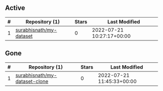 ## Active
| # | Repository (1) | Stars | Last Modified |
| --- | --- | --- | --- |
| 1 | [surabhisnath/my-dataset](https://gin.g-node.org/surabhisnath/my-dataset) | 0 | 2022-07-21 10:27:17+00:00 |

## Gone
| # | Repository (1) | Stars | Last Modified |
| --- | --- | --- | --- |
| 1 | [surabhisnath/my-dataset-clone](https://gin.g-node.org/surabhisnath/my-dataset-clone) | 0 | 2022-07-21 11:45:33+00:00 |
